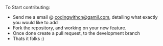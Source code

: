 To Start contributing:

- Send me a email @ codingwithcn@gamil.com, detailing what exactly you would like to add
- Fork the repository, and working on your new feature. 
- Once done create a pull request, to the development branch 
- Thats it folks :)
